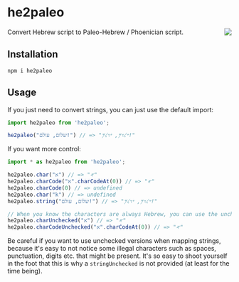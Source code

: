 # he2paleo

[<img src="https://img.shields.io/npm/v/he2paleo?logo=npm" align="right" />](https://www.npmjs.com/package/he2paleo)
Convert Hebrew script to Paleo-Hebrew / Phoenician script.

## Installation

```shell
npm i he2paleo
```

## Usage

If you just need to convert strings, you can just use the default import:
```typescript
import he2paleo from 'he2paleo';

he2paleo("שלום, עולם!") // => "𐤔𐤋𐤅𐤌, 𐤏𐤅𐤋𐤌!"
```

If you want more control:
```typescript
import * as he2paleo from 'he2paleo';

he2paleo.char("א") // => "𐤀"
he2paleo.charCode("א".charCodeAt(0)) // => "𐤀"
he2paleo.charCode(0) // => undefined
he2paleo.char("k") // => undefined
he2paleo.string("שלום, עולם!") // => "𐤔𐤋𐤅𐤌, 𐤏𐤅𐤋𐤌!"

// When you know the characters are always Hebrew, you can use the unchecked versions:
he2paleo.charUnchecked("א") // => "𐤀"
he2paleo.charCodeUnchecked("א".charCodeAt(0)) // => "𐤀"
```

Be careful if you want to use unchecked versions when mapping strings, because it's easy to not notice some illegal characters such as spaces, punctuation, digits etc. that might be present. It's so easy to shoot yourself in the foot that this is why a `stringUnchecked` is not provided (at least for the time being).
